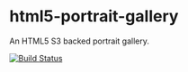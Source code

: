 # html5-portrait-gallery
An HTML5 S3 backed portrait gallery.

[![Build Status](https://travis-ci.org/dcrbsltd/html5-portrait-gallery.svg?branch=master)](https://travis-ci.org/dcrbsltd/html5-portrait-gallery)


